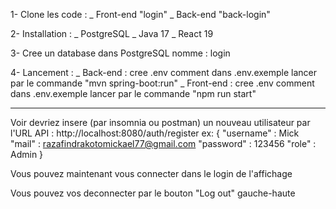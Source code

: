 1- Clone les code : 
    _ Front-end "login"
    _ Back-end "back-login" 

2- Installation :
	_ PostgreSQL 
	_ Java 17
	_ React 19

3- Cree un database dans PostgreSQL nomme : login

4- Lancement :
	_ Back-end : 
		cree .env comment dans .env.exemple
		lancer par le commande "mvn spring-boot:run"
	_ Front-end :
		 cree .env comment dans .env.exemple
		lancer par le commande "npm run start"


_____________________________________________________________________________________________________________

Voir devriez insere (par insomnia ou postman) un nouveau utilisateur par l'URL API : http://localhost:8080/auth/register
ex:
	{
		"username" : Mick
		"mail" : razafindrakotomickael77@gmail.com
		"password" : 123456
		"role" : Admin
	}

Vous pouvez maintenant vous connecter dans le login de l'affichage

Vous pouvez vos deconnecter par le bouton "Log out" gauche-haute
